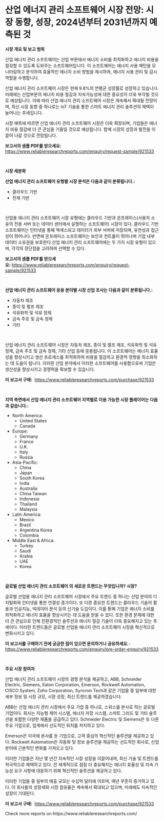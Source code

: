 <p><h1>산업 에너지 관리 소프트웨어 시장 전망: 시장 동향, 성장, 2024년부터 2031년까지 예측된 것</h1></p><p><strong>시장 개요 및 보고 범위</strong></p>
<p><p>산업 에너지 관리 소프트웨어는 산업 부문에서 에너지 소비를 최적화하고 에너지 비용을 절갘할 수 있도록 도와주는 소프트웨어입니다. 이 소프트웨어는 에너지 사용 패턴을 모니터링하고 분석하여 효율적인 에너지 소비 방법을 제시하며, 에너지 사용 관리 및 감시 역할을 수행합니다. </p><p>산업 에너지 관리 소프트웨어 시장은 현재 9.8%의 연평균 성장률로 성장하고 있습니다. 미래에는 산업부문의 에너지 비용 절감과 지속가능성에 대한 중요성이 더욱 부각될 것으로 예상됩니다. 이에 따라 산업 에너지 관리 소프트웨어 시장은 계속해서 확대될 전망이며, 최신 시장 동향 중 하나로는 IoT 기술을 통한 스마트 에너지 관리 솔루션의 채택이 늘어나는 추세입니다.</p><p>시장 예측에 따르면 산업 에너지 관리 소프트웨어 시장은 더욱 확장되며, 기업들은 에너지 비용 절감에 더 큰 관심을 기울일 것으로 예상됩니다. 함께 시장의 성장과 발전을 이끌어 나갈 것으로 전망됩니다.</p></p>
<p><strong>보고서의 샘플 PDF를 받으세요:</strong> <a href="https://www.reliableresearchreports.com/enquiry/request-sample/921533">https://www.reliableresearchreports.com/enquiry/request-sample/921533</a></p>
<p>&nbsp;</p>
<p><strong>시장 세분화</strong></p>
<p><strong>산업 에너지 관리 소프트웨어 유형별 시장 분석은 다음과 같이 분류됩니다.:</strong></p>
<p><ul><li>클라우드 기반</li><li>전제 기반</li></ul></p>
<p>&nbsp;</p>
<p><p>산업용 에너지 관리 소프트웨어 시장 유형에는 클라우드 기반과 온프레미스(사용자 소유의 전용 서버 또는 데이터 센터에서 실행하는 소프트웨어) 시장이 있다. 클라우드 기반 소프트웨어는 인터넷을 통해 액세스되고 데이터가 외부 서버에 저장되며, 유연성과 접근성이 뛰어나다. 반면에 온프레미스 소프트웨어는 보안과 컨트롤이 뛰어나며 기업 내부 데이터 소유권을 보호한다.산업 에너지 관리 소프트웨어에는 두 가지 시장 유형이 있으며, 각각의 장단점을 고려하여 선택할 수 있다.</p></p>
<p><strong>보고서의 샘플 PDF를 받으세요:</strong>&nbsp;<a href="https://www.reliableresearchreports.com/enquiry/request-sample/921533">https://www.reliableresearchreports.com/enquiry/request-sample/921533</a></p>
<p>&nbsp;</p>
<p><strong> 산업 에너지 관리 소프트웨어 응용 분야별 시장 산업 조사는 다음과 같이 분류됩니다.:</strong></p>
<p><ul><li>자동차 제조</li><li>종이 및 펄프 제조</li><li>석유화학 및 석유 정제</li><li>금속 주조 및 금속 정제</li><li>기타</li></ul></p>
<p>&nbsp;</p>
<p><p>산업 에너지 관리 소프트웨어 시장은 자동차 제조, 종이 및 펄프 제조, 석유화학 및 석유 정제, 금속 주조 및 금속 정제, 기타 산업 등에 응용됩니다. 이 소프트웨어는 에너지 효율성을 향상시키고 생산 프로세스를 최적화하여 비용을 절감하고 환경적 영향을 최소화하는 데 도움이 됩니다. 이러한 산업 분야에서 이러한 소프트웨어를 사용함으로써 기업은 생산성을 향상시키고 경쟁력을 확보할 수 있습니다.</p></p>
<p><strong>이 보고서 구매:</strong>&nbsp; <a href="https://www.reliableresearchreports.com/purchase/921533">https://www.reliableresearchreports.com/purchase/921533</a></p>
<p>&nbsp;</p>
<p><strong>지역 측면에서 산업 에너지 관리 소프트웨어 지역별로 이용 가능한 시장 플레이어는 다음과 같습니다.:</strong></p>
<p><ul>
    <li>
        North America:
        <ul>
            <li>United States</li>
            <li>Canada</li>
        </ul>
    </li>
    <li>
        Europe:
        <ul>
            <li>Germany</li>
            <li>France</li>
            <li>U.K.</li>
            <li>Italy</li>
            <li>Russia</li>
        </ul>
    </li>
    <li>
        Asia-Pacific:
        <ul>
            <li>China</li>
            <li>Japan</li>
            <li>South Korea</li>
            <li>India</li>
            <li>Australia</li>
            <li>China Taiwan</li>
            <li>Indonesia</li>
            <li>Thailand</li>
            <li>Malaysia</li>
        </ul>
    </li>
    <li>
        Latin America:
        <ul>
            <li>Mexico</li>
            <li>Brazil</li>
            <li>Argentina Korea</li>
            <li>Colombia</li>
        </ul>
    </li>
    <li>
        Middle East & Africa:
        <ul>
            <li>Turkey</li>
            <li>Saudi</li>
            <li>Arabia</li>
            <li>UAE</li>
            <li>Korea</li>
        </ul>
    </li>
    </ul></p>
<p>&nbsp;</p>
<p><strong>글로벌 산업 에너지 관리 소프트웨어 의 새로운 트렌드는 무엇입니까? 시장?</strong></p>
<p><p>글로벌 산업용 에너지 관리 소프트웨어 시장에서 주요 트렌드 중 하나는 산업 분야의 디지털화와 인터넷을 통한 연결성 증가이다. 또 다른 중요한 트렌드는 클라우드 기술의 활용과 인공지능, 빅데이터 분석 등의 신기술 도입이다. 이를 통해 기업은 에너지 소비를 최적화하고 에너지 효율을 향상시키는 데 도움을 받을 수 있다. 또한 환경 문제에 대한 더 큰 관심으로 인해 친환경적인 솔루션과 에너지 절감 기술이 더욱 중요해지고 있는 추세이다. 이러한 트렌드들은 글로벌 산업용 에너지 관리 소프트웨어 시장을 혁신적으로 변화시키고 있다.</p></p>
<p><strong>이 보고서를 구매하기 전에 궁금한 점이 있으면 문의하거나 공유하세요.</strong>- <a href="https://www.reliableresearchreports.com/enquiry/pre-order-enquiry/921533">https://www.reliableresearchreports.com/enquiry/pre-order-enquiry/921533</a></p>
<p>&nbsp;</p>
<p><strong>주요 시장 참여자</strong></p>
<p><p>산업 에너지 관리 소프트웨어 시장의 경쟁 분석을 제공하고, ABB, Schneider Electric, Siemens, Eaton Corporation, Emerson, Rockwell Automation, CISCO System, Zoho Corporation, Syncron Tech과 같은 기업들 중 일부에 대한 세부 정보 및 시장 규모, 시장 성장, 최신 트렌드를 제공하겠습니다.</p><p>ABB는 산업 에너지 관리 시장에서 주요 기업 중 하나로, 스위스를 본사로 하는 글로벌 기업이다. 회사는 지능형 제어 시스템, 에너지 저장 시스템, 스마트 그리드 및 기타 솔루션을 포함한 다양한 제품을 공급하고 있다. Schneider Electric 및 Siemens은 또 다른 주요 기업으로, 업계에서 선도적인 위치를 차지하고 있다.</p><p>Emerson은 미국에 본사를 둔 기업으로, 고객 중심의 혁신적인 솔루션을 제공하고 있다. Rockwell Automation은 자동화 및 정보 솔루션을 제공하는 선도적인 회사로, 산업 분야에 근본적인 변화를 가져오고 있다.</p><p>이러한 기업들은 지난 몇 년간 지속적인 시장 성장을 이끌어내며, 최신 기술 및 트렌드를 적극적으로 채택하고 있다. 전 세계적으로 점점 더 중요해지는 에너지 효율성 및 지속 가능성 요구 사항에 대응하기 위해 혁신적인 솔루션을 제공하고 있다.</p><p>이러한 기업들 중 일부의 매출 규모는 수십억 달러에 이르며, 매년 꾸준히 증가하고 있다. 이 회사들의 성장세와 시장 점유율은 계속해서 확대되고 있으며, 미래에도 지속적인 성장이 기대된다.</p></p>
<p><strong>이 보고서 구매:</strong>&nbsp;&nbsp;<a href="https://www.reliableresearchreports.com/purchase/921533">https://www.reliableresearchreports.com/purchase/921533</a></p>
<p>Check more reports on https://www.reliableresearchreports.com/</p>
